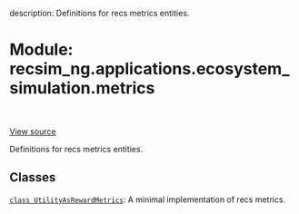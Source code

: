 description: Definitions for recs metrics entities.

<div itemscope itemtype="http://developers.google.com/ReferenceObject">
<meta itemprop="name" content="recsim_ng.applications.ecosystem_simulation.metrics" />
<meta itemprop="path" content="Stable" />
</div>

# Module: recsim_ng.applications.ecosystem_simulation.metrics

<!-- Insert buttons and diff -->

<table class="tfo-notebook-buttons tfo-api nocontent" align="left">

</table>

<a target="_blank" href="https://github.com/google-research/recsim_ng/tree/master/recsim_ng/applications/ecosystem_simulation/metrics.py">View
source</a>

Definitions for recs metrics entities.

## Classes

[`class UtilityAsRewardMetrics`](../../../recsim_ng/applications/ecosystem_simulation/metrics/UtilityAsRewardMetrics.md):
A minimal implementation of recs metrics.
